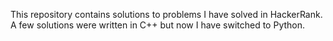 This repository contains solutions to problems I have solved in HackerRank. A
few solutions were written in C++ but now I have switched to Python.
